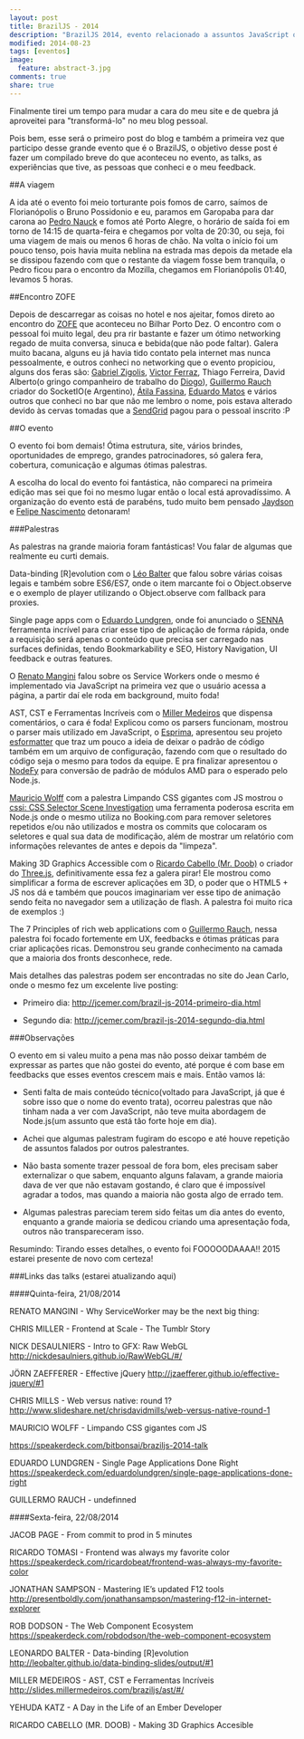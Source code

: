 ```yaml
---
layout: post
title: BrazilJS - 2014
description: "BrazilJS 2014, evento relacionado a assuntos JavaScript que ocorreu nos dias 21 e 22 de agosto em Porto Alegre/RS"
modified: 2014-08-23
tags: [eventos]
image:
  feature: abstract-3.jpg
comments: true
share: true
---
```


Finalmente tirei um tempo para mudar a cara do meu site e de quebra já aproveitei para "transformá-lo" no meu blog pessoal.

Pois bem, esse será o primeiro post do blog e também a primeira vez que participo desse grande evento que é o BrazilJS, o objetivo desse post é fazer um compilado breve do que aconteceu no evento, as talks, as experiências que tive, as pessoas que conheci e o meu feedback.

##A viagem

A ida até o evento foi meio torturante pois fomos de carro, saímos de Florianópolis o Bruno Possidonio e eu, paramos em Garopaba para dar carona ao [Pedro Nauck](https://twitter.com/pedronauck) e fomos até Porto Alegre, o horário de saída foi em torno de 14:15 de quarta-feira e chegamos por volta de 20:30, ou seja, foi uma viagem de mais ou menos 6 horas de chão. Na volta o início foi um pouco tenso, pois havia muita neblina na estrada mas depois da metade ela se dissipou fazendo com que o restante da viagem fosse bem tranquila, o Pedro ficou para o encontro da Mozilla, chegamos em Florianópolis 01:40, levamos 5 horas.

##Encontro ZOFE

Depois de descarregar as coisas no hotel e nos ajeitar, fomos direto ao encontro do [ZOFE](http://zofe.com.br/) que aconteceu no Bilhar Porto Dez. O encontro com o pessoal foi muito legal, deu pra rir bastante e fazer um ótimo networking regado de muita conversa, sinuca e bebida(que não pode faltar). Galera muito bacana, alguns eu já havia tido contato pela internet mas nunca pessoalmente, e outros conheci no networking que o evento propiciou, alguns dos feras são: [Gabriel Zigolis](https://twitter.com/zigolis), [Victor Ferraz](https://twitter.com/VictorFranca), Thiago Ferreira, David Alberto(o gringo companheiro de trabalho do [Diogo](https://twitter.com/diogomoretti_)), [Guillermo Rauch](https://twitter.com/rauchg) criador do SocketIO(e Argentino), [Átila Fassina](https://twitter.com/atilafassina), [Eduardo Matos](https://twitter.com/eduardojmatos) e vários outros que conheci no bar que não me lembro o nome, pois estava alterado devido às cervas tomadas que a [SendGrid](http://sendgrid.com/) pagou para o pessoal inscrito :P


##O evento

O evento foi bom demais! Ótima estrutura, site, vários brindes, oportunidades de emprego, grandes patrocinadores, só galera fera, cobertura, comunicação e algumas ótimas palestras. 

A escolha do local do evento foi fantástica, não compareci na primeira edição mas sei que foi no mesmo lugar então o local está aprovadíssimo. A organização do evento está de parabéns, tudo muito bem pensado [Jaydson](https://twitter.com/jaydson) e [Felipe Nascimento](https://twitter.com/felipenmoura) detonaram!

###Palestras

As palestras na grande maioria foram fantásticas! Vou falar de algumas que realmente eu curti demais.

Data-binding [R]evolution com o [Léo Balter](https://twitter.com/leobalter) que falou sobre várias coisas legais e também sobre ES6/ES7, onde o item marcante foi o Object.observe e o exemplo de player utilizando o Object.observe com fallback para proxies. 

Single page apps com o [Eduardo Lundgren](https://twitter.com/eduardolundgren), onde foi anunciado o [SENNA](https://github.com/eduardolundgren/senna) ferramenta incrível para criar esse tipo de aplicação de forma rápida, onde a requisição será apenas o conteúdo que precisa ser carregado nas surfaces definidas, tendo Bookmarkability e SEO, History Navigation, UI feedback e outras features. 

O [Renato Mangini](https://twitter.com/renatomangini) falou sobre os Service Workers onde o mesmo é implementado via JavaScript na primeira vez que o usuário acessa a página, a partir daí ele roda em background, muito foda!

AST, CST e Ferramentas Incríveis com o [Miller Medeiros](https://twitter.com/millermedeiros) que dispensa comentários, o cara é foda! Explicou como os parsers funcionam, mostrou o parser mais utilizado em JavaScript, o [Esprima](http://esprima.org/), apresentou seu projeto [esformatter](https://github.com/millermedeiros/esformatter) que traz um pouco a ideia de deixar o padrão de código também em um arquivo de configuração, fazendo com que o resultado do código seja o mesmo para todos da equipe. E pra finalizar apresentou o [NodeFy](https://github.com/millermedeiros/nodefy) para conversão de padrão de módulos AMD para o esperado pelo Node.js.

[Mauricio Wolff](https://twitter.com/bitbonsai) com a palestra Limpando CSS gigantes com JS mostrou o [cssi: CSS Selector Scene Investigation](https://github.com/bitbonsai/cssi) uma ferramenta poderosa escrita em Node.js onde o mesmo utiliza no Booking.com para remover seletores repetidos e/ou não utilizados e mostra os commits que colocaram os seletores e qual sua data de modificação, além de mostrar um relatório com informações relevantes de antes e depois da "limpeza".

Making 3D Graphics Accessible com o [Ricardo Cabello (Mr. Doob)](https://twitter.com/mrdoob) o criador do [Three.js](http://threejs.org/), definitivamente essa fez a galera pirar! Ele mostrou como simplificar a forma de escrever aplicações em 3D, o poder que o HTML5 + JS nos dá e também que poucos imaginariam ver esse tipo de animação sendo feita no navegador sem a utilização de flash. A palestra foi muito rica de exemplos :)

The 7 Principles of rich web applications com o [Guillermo Rauch](https://twitter.com/rauchg), nessa palestra foi focado fortemente em UX, feedbacks e ótimas práticas para criar aplicações ricas. Demonstrou seu grande conhecimento na camada que a maioria dos fronts desconhece, rede.

Mais detalhes das palestras podem ser encontradas no site do Jean Carlo, onde o mesmo fez um excelente live posting:

* Primeiro dia: <http://jcemer.com/brazil-js-2014-primeiro-dia.html>

* Segundo dia: <http://jcemer.com/brazil-js-2014-segundo-dia.html>

###Observações

O evento em si valeu muito a pena mas não posso deixar também de expressar as partes que não gostei do evento, até porque é com base em feedbacks que esses eventos crescem mais e mais. Então vamos lá:

* Senti falta de mais conteúdo técnico(voltado para JavaScript, já que é sobre isso que o nome do evento trata), ocorreu palestras que não tinham nada a ver com JavaScript, não teve muita abordagem de Node.js(um assunto que está tão forte hoje em dia).

* Achei que algumas palestram fugiram do escopo e até houve repetição de assuntos falados por outros palestrantes.

* Não basta somente trazer pessoal de fora bom, eles precisam saber externalizar o que sabem, enquanto alguns falavam, a grande maioria dava de ver que não estavam gostando, é claro que é impossível agradar a todos, mas quando a maioria não gosta algo de errado tem.

* Algumas palestras pareciam terem sido feitas um dia antes do evento, enquanto a grande maioria se dedicou criando uma apresentação foda, outros não transpareceram isso. 

Resumindo: Tirando esses detalhes, o evento foi FOOOOODAAAA!! 2015 estarei presente de novo com certeza!


###Links das talks (estarei atualizando aqui)

####Quinta-feira, 21/08/2014

RENATO MANGINI - Why ServiceWorker may be the next big thing:  

  
CHRIS MILLER - Frontend at Scale - The Tumblr Story  


NICK DESAULNIERS - Intro to GFX: Raw WebGL  
<http://nickdesaulniers.github.io/RawWebGL/#/>

JÖRN ZAEFFERER - Effective jQuery
<http://jzaefferer.github.io/effective-jquery/#1>


CHRIS MILLS - Web versus native: round 1?  
<http://www.slideshare.net/chrisdavidmills/web-versus-native-round-1>


MAURICIO WOLFF - Limpando CSS gigantes com JS

<https://speakerdeck.com/bitbonsai/braziljs-2014-talk>


EDUARDO LUNDGREN - Single Page Applications Done Right  
<https://speakerdeck.com/eduardolundgren/single-page-applications-done-right>


GUILLERMO RAUCH - undefinned  


####Sexta-feira, 22/08/2014

JACOB PAGE - From commit to prod in 5 minutes

RICARDO TOMASI - Frontend was always my favorite color
<https://speakerdeck.com/ricardobeat/frontend-was-always-my-favorite-color>

JONATHAN SAMPSON - Mastering IE’s updated F12 tools
<http://presentboldly.com/jonathansampson/mastering-f12-in-internet-explorer>

ROB DODSON - The Web Component Ecosystem
<https://speakerdeck.com/robdodson/the-web-component-ecosystem>

LEONARDO BALTER - Data-binding [R]evolution 
<http://leobalter.github.io/data-binding-slides/output/#1>

MILLER MEDEIROS - AST, CST e Ferramentas Incríveis  
<http://slides.millermedeiros.com/braziljs/ast/#/>

YEHUDA KATZ - A Day in the Life of an Ember Developer


RICARDO CABELLO (MR. DOOB) - Making 3D Graphics Accesible




